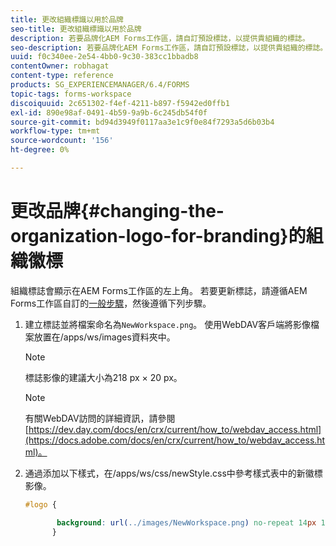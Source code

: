 ```yaml
---
title: 更改組織標識以用於品牌
seo-title: 更改組織標識以用於品牌
description: 若要品牌化AEM Forms工作區，請自訂預設標誌，以提供貴組織的標誌。
seo-description: 若要品牌化AEM Forms工作區，請自訂預設標誌，以提供貴組織的標誌。
uuid: f0c340ee-2e54-4bb0-9c30-383cc1bbadb8
contentOwner: robhagat
content-type: reference
products: SG_EXPERIENCEMANAGER/6.4/FORMS
topic-tags: forms-workspace
discoiquuid: 2c651302-f4ef-4211-b897-f5942ed0ffb1
exl-id: 890e98af-0491-4b59-9a9b-6c245db54f0f
source-git-commit: bd94d3949f0117aa3e1c9f0e84f7293a5d6b03b4
workflow-type: tm+mt
source-wordcount: '156'
ht-degree: 0%

---
```


# 更改品牌{#changing-the-organization-logo-for-branding}的組織徽標

組織標誌會顯示在AEM Forms工作區的左上角。 若要更新標誌，請遵循AEM Forms工作區自訂的[一般步驟](/help/forms/using/generic-steps-html-workspace-customization.md#generic-steps-for-html-workspace-customization)，然後遵循下列步驟。

1. 建立標誌並將檔案命名為`NewWorkspace.png`。 使用WebDAV客戶端將影像檔案放置在/apps/ws/images資料夾中。

   >[!NOTE]
   >
   >標誌影像的建議大小為218 px × 20 px。

   >[!NOTE]
   >
   >有關WebDAV訪問的詳細資訊，請參閱[https://dev.day.com/docs/en/crx/current/how_to/webdav_access.html](https://docs.adobe.com/docs/en/crx/current/how_to/webdav_access.html)。

1. 通過添加以下樣式，在/apps/ws/css/newStyle.css中參考樣式表中的新徽標影像。

   ```css
   #logo {
   
          background: url(../images/NewWorkspace.png) no-repeat 14px 11px; 
         }
   ```
